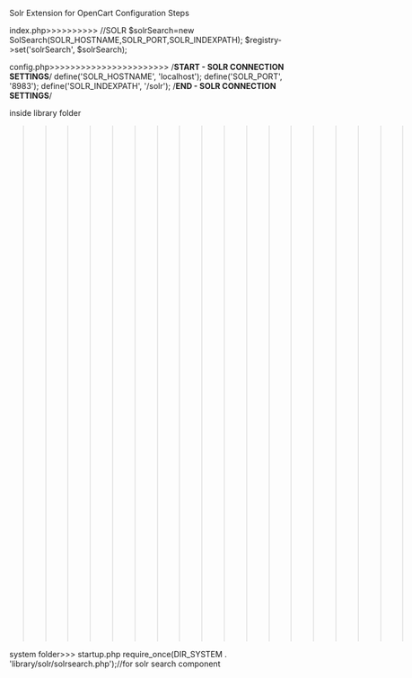 Solr Extension for OpenCart Configuration Steps

index.php>>>>>>>>>>
//SOLR
$solrSearch=new SolSearch(SOLR\_HOSTNAME,SOLR\_PORT,SOLR\_INDEXPATH);
$registry->set('solrSearch', $solrSearch);


config.php>>>>>>>>>>>>>>>>>>>>>>>
/**START - SOLR CONNECTION SETTINGS**/
define('SOLR\_HOSTNAME', 'localhost');
define('SOLR\_PORT', '8983');
define('SOLR\_INDEXPATH', '/solr');
/**END - SOLR CONNECTION SETTINGS**/


inside library folder
>>>>>>>>>>>>>>>>>>>>>.
solr folder contains > solrsearch.php & phpSolrClient folder

system folder>>>
startup.php
require\_once(DIR\_SYSTEM . 'library/solr/solrsearch.php');//for solr search component